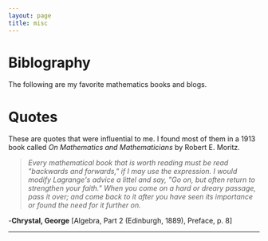 ```yaml
---
layout: page
title: misc
---
```

Biblography
===========
The following are my favorite mathematics books and blogs.




Quotes
===========
These are quotes that were influential to me. I found most of them in a 1913 book called *On Mathematics and Mathematicians* by Robert E. Moritz.

>*Every mathematical book that is worth reading must be read "backwards and forwards," if I may use the expression. I would modify Lagrange's
advice a littel and say, "Go on, but often return to strengthen your faith." When you come on a hard or dreary passage, pass it over; and come back
to it after you have seen its importance or found the need for it further on.*

-**Chrystal, George** [Algebra, Part 2 (Edinburgh, 1889), Preface, p. 8]

---

